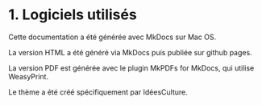# 1. Logiciels utilisés

Cette documentation a été générée avec MkDocs sur Mac OS.

La version HTML a été généré via MkDocs puis publiée sur github pages.

La version PDF est générée avec le plugin MkPDFs for MkDocs, qui utilise WeasyPrint.

Le thème a été créé spécifiquement par IdéesCulture.

